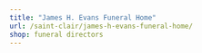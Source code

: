 ```yaml
---
title: "James H. Evans Funeral Home"
url: /saint-clair/james-h-evans-funeral-home/
shop: funeral directors
---
```

